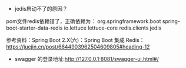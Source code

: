 - jedis启动不了的原因？

pom文件redis依赖错了，正确依赖为：
		<!-- Redis -->
		<dependency>
			<groupId>org.springframework.boot</groupId>
			<artifactId>spring-boot-starter-data-redis</artifactId>
			<exclusions>
				<!-- 排除lettuce包 -->
				<exclusion>
					<groupId>io.lettuce</groupId>
					<artifactId>lettuce-core</artifactId>
				</exclusion>
			</exclusions>
		</dependency>
		<!-- 添加jedis客户端 -->
		<dependency>
			<groupId>redis.clients</groupId>
			<artifactId>jedis</artifactId>
		</dependency>

参考资料：Spring Boot 2.X(六)：Spring Boot 集成 Redis：https://juejin.cn/post/6844903962504609805#heading-12

- swagger 的登录地址:http://127.0.0.1:8081/swagger-ui.html#/
